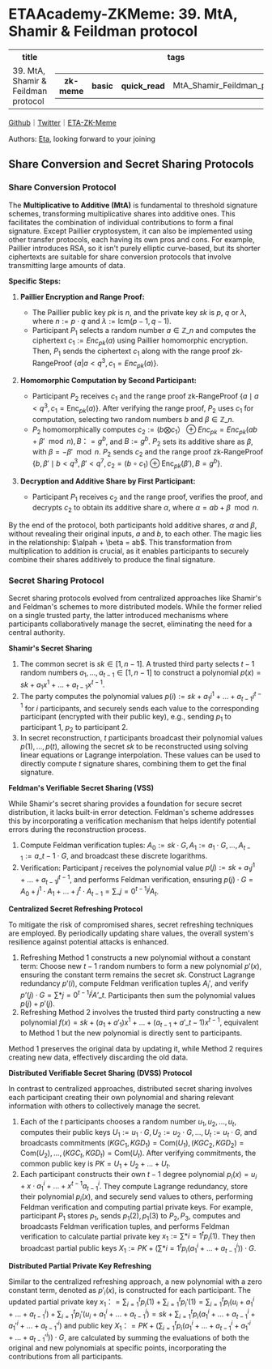 # ETAAcademy-ZKMeme: 39. MtA, Shamir & Feildman protocol

<table>
  <tr>
    <th>title</th>
    <th>tags</th>
  </tr>
  <tr>
    <td>39. MtA, Shamir & Feildman protocol</td>
    <td>
      <table>
        <tr>
          <th>zk-meme</th>
          <th>basic</th>
          <th>quick_read</th>
          <td>MtA_Shamir_Feildman_protocol</td>
        </tr>
      </table>
    </td>
  </tr>
</table>

[Github](https://github.com/ETAAcademy)｜[Twitter](https://twitter.com/ETAAcademy)｜[ETA-ZK-Meme](https://github.com/ETAAcademy/ETAAcademy-ZK-Meme)

Authors: [Eta](https://twitter.com/pwhattie), looking forward to your joining

## Share Conversion and Secret Sharing Protocols

### Share Conversion Protocol

The **Multiplicative to Additive (MtA)** is fundamental to threshold signature schemes, transforming multiplicative shares into additive ones. This facilitates the combination of individual contributions to form a final signature. Except Paillier cryptosystem, it can also be implemented using other transfer protocols, each having its own pros and cons. For example, Paillier introduces RSA, so it isn't purely elliptic curve-based, but its shorter ciphertexts are suitable for share conversion protocols that involve transmitting large amounts of data.

**Specific Steps:**

1. **Paillier Encryption and Range Proof:**

   - The Paillier public key $pk$ is $n$, and the private key $sk$ is $p$, $q$ or $\lambda$, where $n := p \cdot q$ and $\lambda := \text{lcm}(p-1, q-1)$.
   - Participant $P_1$ selects a random number $a \in \mathbb{Z}\_n$ and computes the ciphertext $c_1 := Enc_{pk}(a)$ using Paillier homomorphic encryption. Then, $P_1$ sends the ciphertext $c_1$ along with the range proof zk-RangeProof $\{a | a < q^3, c_1 = Enc_{pk}(a)\}$.

2. **Homomorphic Computation by Second Participant:**

   - Participant $P_2$ receives $c_1$ and the range proof zk-RangeProof $\{a \mid a < q^3, c_1 = \text{Enc}_{pk}(a)\}$. After verifying the range proof, $P_2$ uses $c_1$ for computation, selecting two random numbers $b$ and $\beta \in \mathbb{Z}\_n$.
   - $P_2$ homomorphically computes $c_2 := (b ⨂ c_1）⊕ Enc_{pk} = Enc_{pk}(ab + \beta' \mod n), B ：= g^b$, and $B := g^b$. $P_2$ sets its additive share as $\beta$, with $\beta = -\beta' \mod n$. $P_2$ sends $c_2$ and the range proof zk-RangeProof $\{b, \beta' \mid b < q^3, \beta' < q^7, c_2 = (b \circ c_1) \oplus \text{Enc}_{pk}(\beta'), B = g^b\}$.

3. **Decryption and Additive Share by First Participant:**
   - Participant $P_1$ receives $c_2$ and the range proof, verifies the proof, and decrypts $c_2$ to obtain its additive share $\alpha$, where $\alpha = ab + \beta \mod n$.

By the end of the protocol, both participants hold additive shares, $\alpha$ and $\beta$, without revealing their original inputs, $a$ and $b$, to each other. The magic lies in the relationship: $\alpah + \beta = ab$. This transformation from multiplication to addition is crucial, as it enables participants to securely combine their shares additively to produce the final signature.

### Secret Sharing Protocol

Secret sharing protocols evolved from centralized approaches like Shamir's and Feldman's schemes to more distributed models. While the former relied on a single trusted party, the latter introduced mechanisms where participants collaboratively manage the secret, eliminating the need for a central authority.

**Shamir's Secret Sharing**

1. The common secret is $sk \in [1, n-1]$. A trusted third party selects $t-1$ random numbers $a_1, ..., a_{t-1} \in [1, n-1]$ to construct a polynomial $p(x) = sk + a_1 x^1 + ... + a_{t-1} x^{t-1}$.
2. The party computes the polynomial values $p(i) := sk + a_1 i^1 + ... + a_{t-1} i^{t-1}$ for $i$ participants, and securely sends each value to the corresponding participant (encrypted with their public key), e.g., sending $p_1$ to participant 1, $p_2$ to participant 2.
3. In secret reconstruction, $t$ participants broadcast their polynomial values $p(1), ..., p(t)$, allowing the secret $sk$ to be reconstructed using solving linear equations or Lagrange interpolation. These values can be used to directly compute $t$ signature shares, combining them to get the final signature.

**Feldman's Verifiable Secret Sharing (VSS)**

While Shamir's secret sharing provides a foundation for secure secret distribution, it lacks built-in error detection. Feldman's scheme addresses this by incorporating a verification mechanism that helps identify potential errors during the reconstruction process.

1. Compute Feldman verification tuples: $A_0 := sk \cdot G, A_1 := a_1 \cdot G, ..., A_{t-1} := a\_{t-1} \cdot G$, and broadcast these discrete logarithms.
2. Verification: Participant $j$ receives the polynomial value $p(j) := sk + a_1 j^1 + ... + a_{t-1} j^{t-1}$, and performs Feldman verification, ensuring $p(j) \cdot G = A_0 + j^1 \cdot A_1 + ... + j^t \cdot A_{t-1} = \sum\_{j=0}^{t-1} i^j A_t$.

**Centralized Secret Refreshing Protocol**

To mitigate the risk of compromised shares, secret refreshing techniques are employed. By periodically updating share values, the overall system's resilience against potential attacks is enhanced.

1. Refreshing Method 1 constructs a new polynomial without a constant term: Choose new $t-1$ random numbers to form a new polynomial $p'(x)$, ensuring the constant term remains the secret $sk$. Construct Lagrange redundancy $p'(i)$, compute Feldman verification tuples $A_i'$, and verify $p’(j) \cdot G = \sum*{j=0}^{t-1} i^j A’\_t$. Participants then sum the polynomial values $p(j) + p'(j)$.
2. Refreshing Method 2 involves the trusted third party constructing a new polynomial $f(x) = sk + (a_1 + a'_1)x^1 +...+ (a_{t-1}+a'\_{t-1})x^{t-1}$, equivalent to Method 1 but the new polynomial is directly sent to participants.

Method 1 preserves the original data by updating it, while Method 2 requires creating new data, effectively discarding the old data.

**Distributed Verifiable Secret Sharing (DVSS) Protocol**

In contrast to centralized approaches, distributed secret sharing involves each participant creating their own polynomial and sharing relevant information with others to collectively manage the secret.

1. Each of the $t$ participants chooses a random number $u_1, u_2, ..., u_t$, computes their public keys $U_1 := u_1 \cdot G, U_2 := u_2 \cdot G, ..., U_t := u_t \cdot G$, and broadcasts commitments $(KGC_1, KGD_1) = \text{Com}(U_1), (KGC_2, KGD_2) = \text{Com}(U_2), ..., (KGC_t, KGD_t) = \text{Com}(U_t)$. After verifying commitments, the common public key is $PK = U_1 + U_2 + ... + U_t$.
2. Each participant constructs their own $t-1$ degree polynomial $p_i(x) = u_i + x \cdot a_1^i + ... + x^{t-1} a_{t-1}^i$. They compute Lagrange redundancy, store their polynomial $p_i(x)$, and securely send values to others, performing Feldman verification and computing partial private keys. For example, participant $P_1$ stores $p_1$, sends $p_1(2), p_1(3)$ to $P_2, P_3$, computes and broadcasts Feldman verification tuples, and performs Feldman verification to calculate partial private key $x_1 := \sum*{i=1}^{t} p_i(1)$. They then broadcast partial public keys $X_1 := PK + (\sum*{i=1}^{t} p_i(a_1^i + ... + a_{t-1}^i)) \cdot G$.

**Distributed Partial Private Key Refreshing**

Similar to the centralized refreshing approach, a new polynomial with a zero constant term, denoted as $p'_i(x)$, is constructed for each participant. The updated partial private key $x_1 ：= \sum\nolimits_{i=1}^{t}p_i(1) + \sum\nolimits_{i=1}^{t}p_i'(1)= \sum\nolimits_{i=1}^{t}p_i(u_i + a_1^i +...+a_{t-1}^i) + \sum\nolimits_{i=1}^{t}p_i'(u_i + a_1^i +...+a_{t-1}^i)= sk +\sum\nolimits_{i=1}^{t}p_i(a_1^i +...+a_{t-1}^i+a_1'^i +...+a_{t-1}'^i)$ and public key $X_1 ：= PK +(\sum\nolimits_{i=1}^{t}p_i(a_1^i +...+a_{t-1}^i+a_1'^i +...+a_{t-1}'^i))\cdot G$, are calculated by summing the evaluations of both the original and new polynomials at specific points, incorporating the contributions from all participants.
